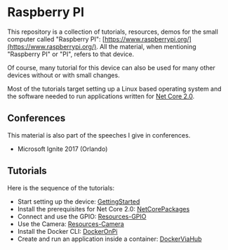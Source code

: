 # Raspberry PI
This repository is a collection of tutorials, resources, demos for the small computer called "Raspberry PI": [https://www.raspberrypi.org/](https://www.raspberrypi.org/).
All the material, when mentioning "Raspberry PI" or "PI", refers to that device.

Of course, many tutorial for this device can also be used for many other devices without or with small changes.

Most of the tutorials target setting up a Linux based operating system and the software needed to run applications written for [Net Core 2.0](https://www.microsoft.com/net/download/core).

## Conferences
This material is also part of the speeches I give in conferences.
- Microsoft Ignite 2017 (Orlando)

## Tutorials
Here is the sequence of the tutorials:
- Start setting up the device: [GettingStarted](NetCoreOnRPi/GettingStarted.md)
- Install the prerequisites for Net Core 2.0: [NetCorePackages](NetCoreOnRPi/NetCorePackages.md)
- Connect and use the GPIO: [Resources-GPIO](NetCoreOnRPi/Resources-GPIO.md)
- Use the Camera: [Resources-Camera](NetCoreOnRPi/Resources-Camera.md)
- Install the Docker CLI: [DockerOnPi](NetCoreOnRPi/DockerOnPi.md)
- Create and run an application inside a container: [DockerViaHub](NetCoreOnRPi/DockerViaHub.md)
